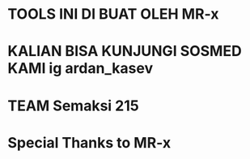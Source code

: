 # TOOLS INI DI BUAT OLEH MR-x
# KALIAN BISA KUNJUNGI SOSMED KAMI ig ardan_kasev
# TEAM Semaksi 215
# Special Thanks to MR-x
